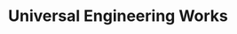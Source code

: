 ---
title: "Universal Engineering Works"
url: /karachi/universal-engineering-works-w592-fq4-bhittai-abad-bhitaiabad-block-9-bhittaiabad/
shop: electronics
---